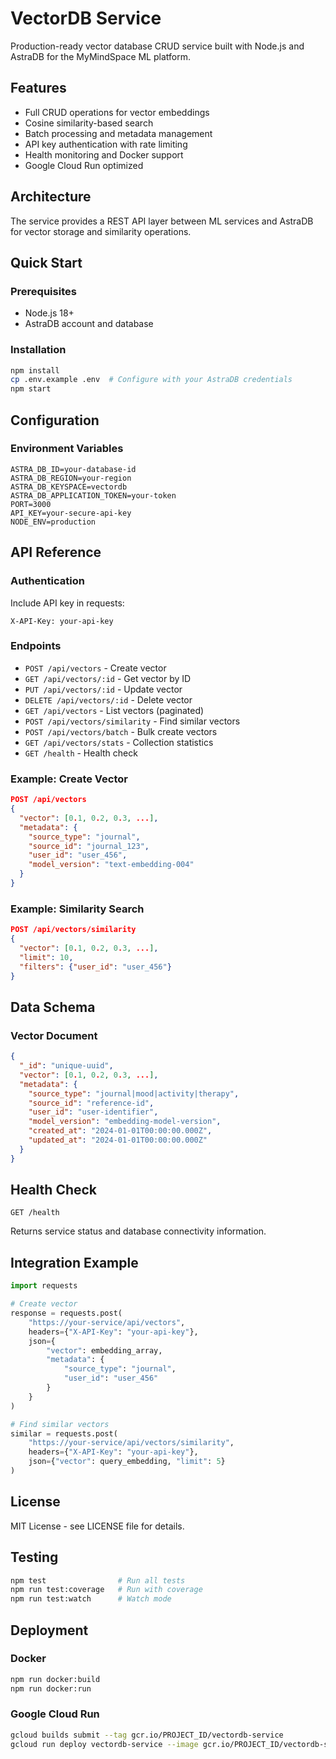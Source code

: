 # VectorDB Service

Production-ready vector database CRUD service built with Node.js and AstraDB for the MyMindSpace ML platform.

## Features

- Full CRUD operations for vector embeddings
- Cosine similarity-based search
- Batch processing and metadata management
- API key authentication with rate limiting
- Health monitoring and Docker support
- Google Cloud Run optimized

## Architecture

The service provides a REST API layer between ML services and AstraDB for vector storage and similarity operations.

## Quick Start

### Prerequisites
- Node.js 18+
- AstraDB account and database

### Installation
```bash
npm install
cp .env.example .env  # Configure with your AstraDB credentials
npm start
```

## Configuration

### Environment Variables
```env
ASTRA_DB_ID=your-database-id
ASTRA_DB_REGION=your-region
ASTRA_DB_KEYSPACE=vectordb
ASTRA_DB_APPLICATION_TOKEN=your-token
PORT=3000
API_KEY=your-secure-api-key
NODE_ENV=production
```

## API Reference

### Authentication
Include API key in requests:
```http
X-API-Key: your-api-key
```

### Endpoints
- `POST /api/vectors` - Create vector
- `GET /api/vectors/:id` - Get vector by ID
- `PUT /api/vectors/:id` - Update vector
- `DELETE /api/vectors/:id` - Delete vector
- `GET /api/vectors` - List vectors (paginated)
- `POST /api/vectors/similarity` - Find similar vectors
- `POST /api/vectors/batch` - Bulk create vectors
- `GET /api/vectors/stats` - Collection statistics
- `GET /health` - Health check

### Example: Create Vector
```json
POST /api/vectors
{
  "vector": [0.1, 0.2, 0.3, ...],
  "metadata": {
    "source_type": "journal",
    "source_id": "journal_123",
    "user_id": "user_456",
    "model_version": "text-embedding-004"
  }
}
```

### Example: Similarity Search
```json
POST /api/vectors/similarity
{
  "vector": [0.1, 0.2, 0.3, ...],
  "limit": 10,
  "filters": {"user_id": "user_456"}
}
```

## Data Schema

### Vector Document
```json
{
  "_id": "unique-uuid",
  "vector": [0.1, 0.2, 0.3, ...],
  "metadata": {
    "source_type": "journal|mood|activity|therapy",
    "source_id": "reference-id",
    "user_id": "user-identifier",
    "model_version": "embedding-model-version",
    "created_at": "2024-01-01T00:00:00.000Z",
    "updated_at": "2024-01-01T00:00:00.000Z"
  }
}
```

## Health Check

```http
GET /health
```

Returns service status and database connectivity information.

## Integration Example

```python
import requests

# Create vector
response = requests.post(
    "https://your-service/api/vectors",
    headers={"X-API-Key": "your-api-key"},
    json={
        "vector": embedding_array,
        "metadata": {
            "source_type": "journal",
            "user_id": "user_456"
        }
    }
)

# Find similar vectors
similar = requests.post(
    "https://your-service/api/vectors/similarity",
    headers={"X-API-Key": "your-api-key"},
    json={"vector": query_embedding, "limit": 5}
)
```

## License

MIT License - see LICENSE file for details.

## Testing

```bash
npm test                # Run all tests
npm run test:coverage   # Run with coverage
npm run test:watch      # Watch mode
```

## Deployment

### Docker
```bash
npm run docker:build
npm run docker:run
```

### Google Cloud Run
```bash
gcloud builds submit --tag gcr.io/PROJECT_ID/vectordb-service
gcloud run deploy vectordb-service --image gcr.io/PROJECT_ID/vectordb-service
```


